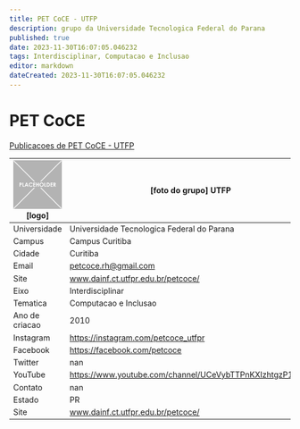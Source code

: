 ```yaml
---
title: PET CoCE - UTFP
description: grupo da Universidade Tecnologica Federal do Parana
published: true
date: 2023-11-30T16:07:05.046232
tags: Interdisciplinar, Computacao e Inclusao
editor: markdown
dateCreated: 2023-11-30T16:07:05.046232
---
```


# PET CoCE

[Publicacoes de PET CoCE - UTFP](/atividade/93PETCoCEUTFP/feed.md)

| ![placeholder.png](/placeholder.png) [logo] | [foto do grupo] UTFP         |
| ------------------------------------------- | ------------------------------------------------- |
| Universidade                                | Universidade Tecnologica Federal do Parana      |
| Campus                                      | Campus Curitiba            |
| Cidade                                      | Curitiba             |
| Email                                       | petcoce.rh@gmail.com             |
| Site                                        | www.dainf.ct.utfpr.edu.br/petcoce/              |
| Eixo                                        | Interdisciplinar              |
| Tematica                                    | Computacao e Inclusao          |
| Ano de criacao                              | 2010        |
| Instagram                                   | https://instagram.com/petcoce_utfpr         |
| Facebook                                    | https://facebook.com/petcoce          |
| Twitter                                     | nan           |
| YouTube                                     | https://www.youtube.com/channel/UCeVybTTPnKXIzhtgzP1fX2A           |
| Contato                                     | nan         |
| Estado                                      |  PR            |
| Site                                        | www.dainf.ct.utfpr.edu.br/petcoce/ |
